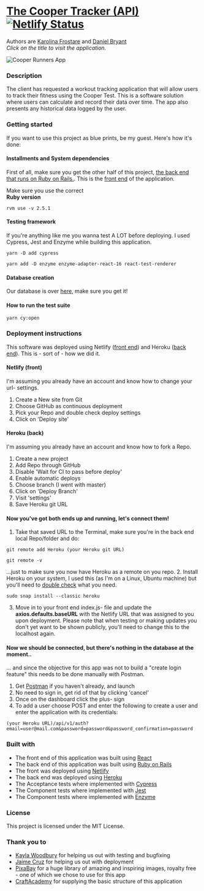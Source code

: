 # [The Cooper Tracker (API)](http://kfrostare-cooperapp.netlify.com/) [![Netlify Status](https://api.netlify.com/api/v1/badges/2613983d-db4f-4e1e-a22f-4ae66045ca34/deploy-status)](https://app.netlify.com/sites/kfrostare-cooperapp/deploys)
Authors are [Karolina Frostare](https://github.com/kfrostare) and [Daniel Bryant](https://github.com/DanielGITB)<br>*Click on the title to visit the application.*

![Cooper Runners App](src/cooper_app_printscreen.png)


### Description
The client has requested a workout tracking application that will allow users to track their fitness using the Cooper Test. This is a software solution where users can calculate and record their data over time. The app also presents any historical data logged by the user.

### Getting started
If you want to use this project as blue prints, be my guest. Here's how it's done:

#### Installments and System dependencies

First of all, make sure you get the other half of this project, [the back end that runs on Ruby on Rails.](https://github.com/kfrostare/CooperAPI_backend). This is the [front end](https://github.com/kfrostare/CooperAPI_frontend) of the application. 

Make sure you use the correct<br> **Ruby version**
```
rvm use -v 2.5.1
```

#### Testing framework
If you're anything like me you wanna test A LOT before deploying. I used Cypress, Jest and Enzyme while building this application.
```
yarn -D add cypress
```
```
yarn add -D enzyme enzyme-adapter-react-16 react-test-renderer
```

#### Database creation
Our database is over [here](https://github.com/kfrostare/CooperAPI_backend), make sure you get it!

#### How to run the test suite
```
yarn cy:open
```

### Deployment instructions

This software was deployed using Netlify ([front end](https://github.com/kfrostare/CooperAPI_frontend)) and Heroku ([back end](https://github.com/kfrostare/CooperAPI_backend)). This is - sort of - how we did it.

#### Netlify (front)
I'm assuming you already have an account and know how to change your url- settings.
1. Create a New site from Git
2. Choose GitHub as continuous deployment
3. Pick your Repo and double check deploy settings
4. Click on 'Deploy site'

#### Heroku (back)
I'm assuming you already have an account and know how to fork a Repo.
1. Create a new project
2. Add Repo through GitHub
3. Disable 'Wait for CI to pass before deploy'
4. Enable automatic deploys
5. Choose branch (I went with master)
6. Click on 'Deploy Branch'
7. Visit 'settings'
8. Save Heroku git URL

#### Now you've got both ends up and running, let's connect them!
1. Take that saved URL to the Terminal, make sure you're in the back end local Repo/folder and do:
```
git remote add Heroku (your Heroku git URL)
```
```
git remote -v
```
...just to make sure you now have Heroku as a remote on you repo.
2. Install Heroku on your system, I used this (as I'm on a Linux, Ubuntu machine) but you'll need to [double check](https://devcenter.heroku.com/articles/heroku-cli#download-and-install) what you need.
```
sudo snap install --classic heroku
```
3. Move in to your front end index.js- file and update the **axios.defaults.baseURL** with the Netlify URL that was assigned to you upon deployment. Please note that when testing or making updates you don't yet want to be shown publicly, you'll need to change this to the localhost again.

#### Now we should be connected, but there's nothing in the database at the moment..
... and since the objective for this app was not to build a "create login feature" this needs to be done manually with Postman.
1. Get [Postman](https://www.postman.com/downloads/) if you haven't already, and launch
2. No need to sign in, get rid of that by clicking 'cancel'
3. Once on the dashboard click the plus- sign
4. To add a user choose POST and enter the following to create a user and enter the application with its credentials:
 ```
 (your Heroku URL)/api/v1/auth?email=user@mail.com&password=password&password_confirmation=password
 ```

### Built with

* The front end of this application was built using [React](https://reactjs.org/)
* The back end of this application was built using [Ruby on Rails](https://rubyonrails.org/)
* The front was deployed using [Netlify](https://www.netlify.com/)
* The back end was deployed using [Heroku](https://heroku.com/apps)
* The Acceptance tests where implemented with [Cypress](https://www.cypress.io/)
* The Component tests where implemented with [Jest](https://jestjs.io/docs/en/getting-started)
* The Component tests where implemented with [Enzyme](https://www.npmjs.com/package/enzyme)

### License

This project is licensed under the MIT License.

### Thank you to

* [Kayla Woodbury](https://github.com/kaylawoodbury) for helping us out with testing and bugfixing
* [Jaime Cruz](https://github.com/JaimeCrz) for helping us out with deployment
* [PixaBay](https://pixabay.com/) for a huge library of amazing and inspiring images, royalty free - one of which we chose to use for this app
* [CraftAcademy](https://www.craftacademy.se/english/) for supplying the basic structure of this application